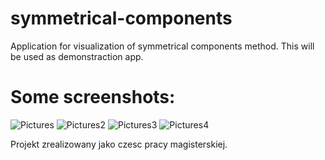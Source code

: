 symmetrical-components
======================

Application for visualization of symmetrical components method.
This will be used as demonstraction app.

Some screenshots:
=================
![Pictures](https://github.com/mozowski/symmetrical-components/blob/master/resources/main.jpg)
![Pictures2](https://github.com/mozowski/symmetrical-components/blob/master/resources/przeciwna.jpg)
![Pictures3](https://github.com/mozowski/symmetrical-components/blob/master/resources/time.jpg)
![Pictures4](https://github.com/mozowski/symmetrical-components/blob/master/resources/zgodna.jpg)

Projekt zrealizowany jako czesc pracy magisterskiej.
